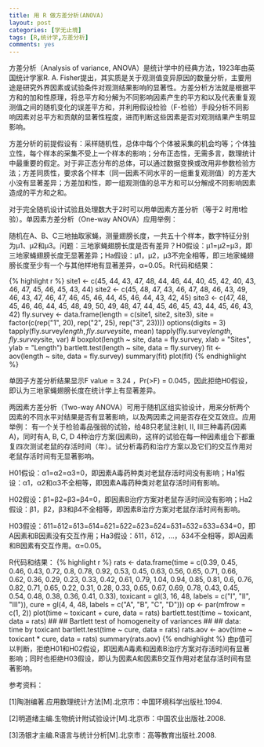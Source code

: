 ```yaml
---
title: 用 R 做方差分析(ANOVA)
layout: post
categories: [学无止境]
tags: [R,统计学,方差分析]
comments: yes
---
```


方差分析（Analysis of variance, ANOVA）是统计学中的经典方法，1923年由英国统计学家R. A. Fisher提出，其实质是关于观测值变异原因的数量分析，主要用途是研究外界因素或试验条件对观测结果影响的显著性。方差分析方法就是根据平方和的加和性原理，将总平方和分解为不同影响因素产生的平方和以及代表重复观测值之间的随机变化的误差平方和，并利用假设检验（F-检验）手段分析不同影响因素对总平方和贡献的显著性程度，进而判断这些因素是否对观测结果产生明显影响。 

方差分析的前提假设有：采样随机性，总体中每个个体被采集的机会均等；个体独立性，每个样本的采集不受上一个样本的影响；分布正态性，无需多言，数理统计中最重要的假定。对于非正态分布的总体，可以通过数据变换或改用非参数检验方法；方差同质性，要求各个样本（同一因素不同水平的一组重复观测值）的方差大小没有显著差异；方差加和性，即一组观测值的总平方和可以分解成不同影响因素造成的平方和之和。 

对于完全随机设计试验且处理数大于2时可以用单因素方差分析（等于2 时用t检验）。单因素方差分析（One-way ANOVA）应用举例： 

随机在A、B、C三地抽取家蝇，测量翅膀长度，一共五十个样本，数字特征分别为μ1、μ2和μ3。问题：三地家蝇翅膀长度是否有差异？H0假设：μ1=μ2=μ3，即三地家蝇翅膀长度无显著差异；Ha假设：μ1，μ2，μ3不完全相等，即三地家蝇翅膀长度至少有一个与其他样地有显著差异，α=0.05。R代码和结果： 

{% highlight r %} 
site1 <- c(45, 44, 43, 47, 48, 44, 46, 44, 40, 45, 42, 40, 43, 46, 47, 45, 46, 45, 43, 44) 
site2 <- c(45, 48, 47, 43, 46, 47, 48, 46, 43, 49, 46, 43, 47, 46, 47, 46, 45, 46, 44, 45, 46, 44, 43, 42, 45) 
site3 <- c(47, 48, 45, 46, 46, 44, 45, 48, 49, 50, 49, 48, 47, 44, 45, 46, 45, 43, 44, 45, 46, 43, 42) fly.survey <- data.frame(length = c(site1, site2, site3), site = factor(c(rep("1", 20), rep("2", 25), rep("3", 23)))) 
options(digits = 3) 
tapply(fly.survey$length, fly.survey$site, mean) 
tapply(fly.survey$length, fly.survey$site, var) #
boxplot(length ~ site, data = fly.survey, xlab = "Sites", ylab = "Length") 
bartlett.test(length ~ site, data = fly.survey)
fit <- aov(length ~ site, data = fly.survey) summary(fit) 
plot(fit) 
{% endhighlight %}

单因子方差分析结果显示F value = 3.24 ，Pr(>F) = 0.045，因此拒绝H0假设，即认为三地家蝇翅膀长度在统计学上有显著差异。 

两因素方差分析（Two-way ANOVA）可用于随机区组实验设计，用来分析两个因素的不同水平对结果是否有显著影响，以及两因素之间是否存在交互效应。应用举例： 有一个关于检验毒品强弱的试验，给48只老鼠注射I, II, III三种毒药(因素A)，同时有A, B, C, D 4种治疗方案(因素B)，这样的试验在每一种因素组合下都重复四次测试老鼠的存活时间（年）。试分析毒药和治疗方案以及它们的交互作用对老鼠存活时间有无显著影响。 

H01假设：α1=α2=α3=0，即因素A毒药种类对老鼠存活时间没有影响；Ha1假设：α1，α2和α3不全相等，即因素A毒药种类对老鼠存活时间有影响。 

H02假设：β1=β2=β3=β4=0，即因素B治疗方案对老鼠存活时间没有影响；Ha2假设：β1，β2，β3和β4不全相等，即因素B治疗方案对老鼠存活时间有影响。 

H03假设：δ11=δ12=δ13=δ14=δ21=δ22=δ23=δ24=δ31=δ32=δ33=δ34=0，即A因素和B因素没有交互作用；Ha3假设：δ11，δ12，…，δ34不全相等，即A因素和B因素有交互作用。α=0.05。 

R代码和结果：
{% highlight r %} 
rats <- data.frame(time = c(0.39, 0.45, 0.46, 0.43, 0.72, 0.8, 0.78, 0.92, 0.53, 0.45, 0.63, 0.56, 0.65, 0.71, 0.66, 0.62, 0.36, 0.29, 0.23, 0.33, 0.42, 0.61, 0.79, 1.04, 0.94, 0.85, 0.81, 0.6, 0.76, 0.82, 0.71, 0.65, 0.22, 0.31, 0.28, 0.33, 0.65, 0.67, 0.69, 0.78, 0.43, 0.45, 0.54, 0.48, 0.38, 0.36, 0.41, 0.33), toxicant = gl(3, 16, 48, labels = c("I", "II", "III")), cure = gl(4, 4, 48, labels = c("A", "B", "C", "D"))) 
op <- par(mfrow = c(1, 2)) plot(time ~ toxicant + cure, data = rats) 
bartlett.test(time ~ toxicant, data = rats) ## ## Bartlett test of homogeneity of variances ## ## data: time by toxicant 
bartlett.test(time ~ cure, data = rats) 
rats.aov <- aov(time ~ toxicant * cure, data = rats) summary(rats.aov)
{% endhighlight %}
由p值可以判断，拒绝H01和H02假设，即因素A毒素和因素B治疗方案对存活时间有显著影响；同时也拒绝H03假设，即认为因素A和因素B交互作用对老鼠存活时间有显著影响。 

参考资料： 

[1]陶澍编著.应用数理统计方法[M].北京市：中国环境科学出版社.1994. 

[2]明道绪主编.生物统计附试验设计[M].北京市：中国农业出版社.2008. 

[3]汤银才主编.R语言与统计分析[M].北京市：高等教育出版社.2008.